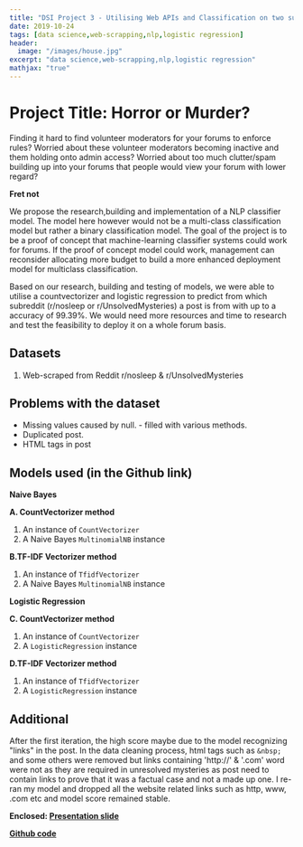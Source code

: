 ```yaml
---
title: "DSI Project 3 - Utilising Web APIs and Classification on two sub reddits"
date: 2019-10-24
tags: [data science,web-scrapping,nlp,logistic regression]
header:
  image: "/images/house.jpg"
excerpt: "data science,web-scrapping,nlp,logistic regression"
mathjax: "true"
---
```


# Project Title: Horror or Murder?

Finding it hard to find volunteer moderators for your forums to enforce rules? Worried about these volunteer moderators becoming inactive and them holding onto admin access? Worried about too much clutter/spam building up into your forums that people would view your forum with lower regard?

**Fret not**

We propose the research,building and implementation of a NLP classifier model. The model here however would not be a multi-class classification model but rather a binary classification model. The goal of the project is to be a proof of concept that machine-learning classifier systems could work for forums. If the proof of concept model could work, management can reconsider allocating more budget to build a more enhanced deployment model for multiclass classification.

Based on our research, building and testing of models, we were able to utilise a countvectorizer and logistic regression to predict from which subreddit (r/nosleep or r/UnsolvedMysteries) a post is from with up to a accuracy of 99.39%. We would need more resources and time to research and test the feasibility to deploy it on a whole forum basis.

## Datasets

1. Web-scraped from Reddit r/nosleep & r/UnsolvedMysteries

## Problems with the dataset

+ Missing values caused by null. - filled with various methods.
+ Duplicated post.
+ HTML tags in post

## Models used (in the Github link)

**Naive Bayes**

**A. CountVectorizer method**
1. An instance of `CountVectorizer`
2. A Naive Bayes `MultinomialNB` instance

**B.TF-IDF Vectorizer method**
1. An instance of `TfidfVectorizer`
2. A Naive Bayes `MultinomialNB` instance

**Logistic Regression**

**C. CountVectorizer method**
1. An instance of `CountVectorizer`
2. A `LogisticRegression` instance

**D.TF-IDF Vectorizer method**
1. An instance of `TfidfVectorizer`
2. A `LogisticRegression` instance

## Additional

After the first iteration, the high score maybe due to the model recognizing "links" in the post. In the data cleaning process, html tags such as `&nbsp;` and some others were removed but links containing 'http://' & '.com' word were not as they are required in unresolved mysteries as post need to contain links to prove that it was a factual case and not a made up one.
I re-ran my model and dropped all the website related links such as http, www, .com etc and model score remained stable.

**Enclosed: [Presentation slide](https://docs.google.com/presentation/d/15-qbpe6cQMuyVhDK5ltN0lhqDhztQS-VbQ9jYwLboTk/edit?usp=sharing)**

**[Github code](https://github.com/andrewgohcl/DSI-Project3-Reddit)**

